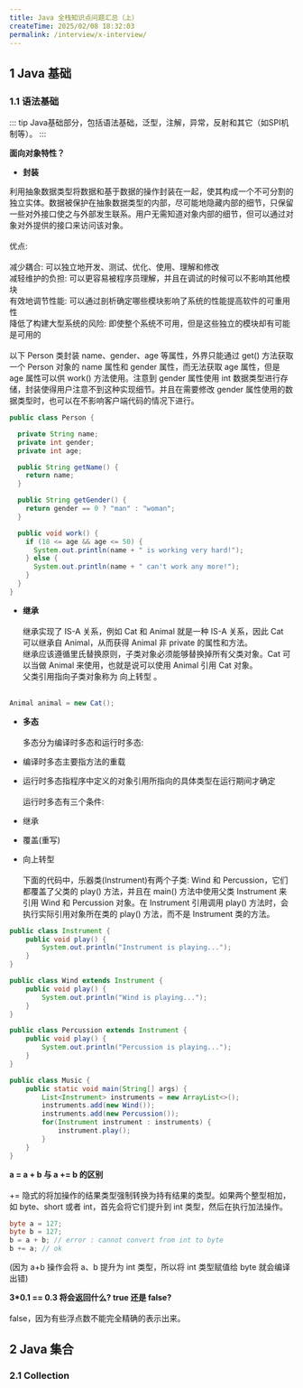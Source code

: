 ```yaml
---
title: Java 全栈知识点问题汇总（上）
createTime: 2025/02/08 18:32:03
permalink: /interview/x-interview/
---
```


## 1 Java 基础
### 1.1 语法基础
::: tip Java基础部分，包括语法基础，泛型，注解，异常，反射和其它（如SPI机制等）。
:::

**面向对象特性？**
- **封装**

利用抽象数据类型将数据和基于数据的操作封装在一起，使其构成一个不可分割的独立实体。数据被保护在抽象数据类型的内部，尽可能地隐藏内部的细节，只保留一些对外接口使之与外部发生联系。用户无需知道对象内部的细节，但可以通过对象对外提供的接口来访问该对象。<br/><br/>
优点:<br/><br/>
减少耦合: 可以独立地开发、测试、优化、使用、理解和修改<br/>
减轻维护的负担: 可以更容易被程序员理解，并且在调试的时候可以不影响其他模块<br/>
有效地调节性能: 可以通过剖析确定哪些模块影响了系统的性能提高软件的可重用性<br/>
降低了构建大型系统的风险: 即使整个系统不可用，但是这些独立的模块却有可能是可用的<br/><br/>
以下 Person 类封装 name、gender、age 等属性，外界只能通过 get() 方法获取一个 Person 对象的 name 属性和 gender 属性，而无法获取 age 属性，但是 age 属性可以供 work() 方法使用。注意到 gender 属性使用 int 数据类型进行存储，封装使得用户注意不到这种实现细节。并且在需要修改 gender 属性使用的数据类型时，也可以在不影响客户端代码的情况下进行。
```java
public class Person {

  private String name;
  private int gender;
  private int age;

  public String getName() {
    return name;
  }

  public String getGender() {
    return gender == 0 ? "man" : "woman";
  }

  public void work() {
    if (18 <= age && age <= 50) {
      System.out.println(name + " is working very hard!");
    } else {
      System.out.println(name + " can't work any more!");
    }
  }
}
```
- **继承**<br/><br/>
继承实现了 IS-A 关系，例如 Cat 和 Animal 就是一种 IS-A 关系，因此 Cat 可以继承自 Animal，从而获得 Animal 非 private 的属性和方法。<br/>
继承应该遵循里氏替换原则，子类对象必须能够替换掉所有父类对象。Cat 可以当做 Animal 来使用，也就是说可以使用 Animal 引用 Cat 对象。<br/>
父类引用指向子类对象称为 向上转型 。<br/><br/>
```java
Animal animal = new Cat();
```
- **多态**<br/><br/>
多态分为编译时多态和运行时多态:

- 编译时多态主要指方法的重载<br/>
- 运行时多态指程序中定义的对象引用所指向的具体类型在运行期间才确定<br/><br/>
运行时多态有三个条件:
- 继承
- 覆盖(重写)
- 向上转型<br/><br/>
下面的代码中，乐器类(Instrument)有两个子类: Wind 和 Percussion，它们都覆盖了父类的 play() 方法，并且在 main() 方法中使用父类 Instrument 来引用 Wind 和 Percussion 对象。在 Instrument 引用调用 play() 方法时，会执行实际引用对象所在类的 play() 方法，而不是 Instrument 类的方法。
```java
public class Instrument {
    public void play() {
        System.out.println("Instrument is playing...");
    }
}

public class Wind extends Instrument {
    public void play() {
        System.out.println("Wind is playing...");
    }
}

public class Percussion extends Instrument {
    public void play() {
        System.out.println("Percussion is playing...");
    }
}

public class Music {
    public static void main(String[] args) {
        List<Instrument> instruments = new ArrayList<>();
        instruments.add(new Wind());
        instruments.add(new Percussion());
        for(Instrument instrument : instruments) {
            instrument.play();
        }
    }
}
```
**a = a + b 与 a += b 的区别** <br/> <br/>
+= 隐式的将加操作的结果类型强制转换为持有结果的类型。如果两个整型相加，如 byte、short 或者 int，首先会将它们提升到 int 类型，然后在执行加法操作。<br/>
```java
byte a = 127;
byte b = 127;
b = a + b; // error : cannot convert from int to byte
b += a; // ok
```
(因为 a+b 操作会将 a、b 提升为 int 类型，所以将 int 类型赋值给 byte 就会编译出错)

**3*0.1 == 0.3 将会返回什么? true 还是 false?**<br/><br/>
false，因为有些浮点数不能完全精确的表示出来。

## 2 Java 集合
### 2.1 Collection
